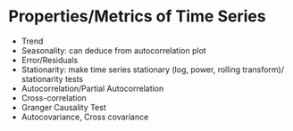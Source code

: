 # Properties/Metrics of Time Series

* Trend
* Seasonality: can deduce from autocorrelation plot
* Error/Residuals
* Stationarity: make time series stationary (log, power, rolling transform)/ stationarity tests
* Autocorrelation/Partial Autocorrelation
* Cross-correlation
* Granger Causality Test
* Autocovariance, Cross covariance
